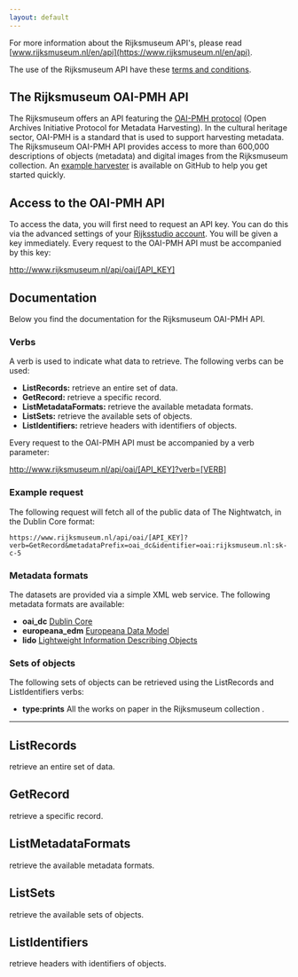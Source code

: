 ```yaml
---
layout: default
---
```


For more information about the Rijksmuseum API's, please read [www.rijksmuseum.nl/en/api](https://www.rijksmuseum.nl/en/api).

The use of the Rijksmuseum API have these [terms and conditions](https://www.rijksmuseum.nl/en/api/terms-and-conditions-of-use).

## The Rijksmuseum OAI-PMH API
The Rijksmuseum offers an API featuring the [OAI-PMH protocol](https://www.openarchives.org/OAI/openarchivesprotocol.html) (Open Archives Initiative Protocol for Metadata Harvesting). In the cultural heritage sector, OAI-PMH is a standard that is used to support harvesting metadata. The Rijksmuseum OAI-PMH API provides access to more than 600,000 descriptions of objects (metadata) and digital images from the Rijksmuseum collection. An [example harvester](https://github.com/Q42/SimpleOAIHarvester) is available on GitHub to help you get started quickly.

## Access to the OAI-PMH API
To access the data, you will first need to request an API key. You can do this via the advanced settings of your [Rijksstudio account](https://www.rijksmuseum.nl/en/rijksstudio/my/profile). You will be given a key immediately. Every request to the OAI-PMH API must be accompanied by this key:

http://www.rijksmuseum.nl/api/oai/[API_KEY]

## Documentation
Below you find the documentation for the Rijksmuseum OAI-PMH API.

### Verbs
A verb is used to indicate what data to retrieve. The following verbs can be used:

- **ListRecords:** retrieve an entire set of data.
- **GetRecord:** retrieve a specific record.
- **ListMetadataFormats:** retrieve the available metadata formats.
- **ListSets:** retrieve the available sets of objects.
- **ListIdentifiers:** retrieve headers with identifiers of objects.

Every request to the OAI-PMH API must be accompanied by a verb parameter:

http://www.rijksmuseum.nl/api/oai/[API_KEY]?verb=[VERB]

### Example request
The following request will fetch all of the public data of The Nightwatch, in the Dublin Core format:

```
https://www.rijksmuseum.nl/api/oai/[API_KEY]?verb=GetRecord&metadataPrefix=oai_dc&identifier=oai:rijksmuseum.nl:sk-c-5
```

### Metadata formats
The datasets are provided via a simple XML web service. The following metadata formats are available:

- **oai_dc** [Dublin Core](http://dublincore.org)
- **europeana_edm** [Europeana Data Model](https://pro.europeana.eu/resources/standardization-tools/edm-documentation)
- **lido** [Lightweight Information Describing Objects](http://lido-schema.org/)

### Sets of objects
The following sets of objects can be retrieved using the ListRecords and ListIdentifiers verbs:

- **type:prints** All the works on paper in the Rijksmuseum collection .

-----------------------------------------

## ListRecords
retrieve an entire set of data.

## GetRecord
retrieve a specific record.

## ListMetadataFormats
retrieve the available metadata formats.

## ListSets
retrieve the available sets of objects.

## ListIdentifiers
retrieve headers with identifiers of objects.
